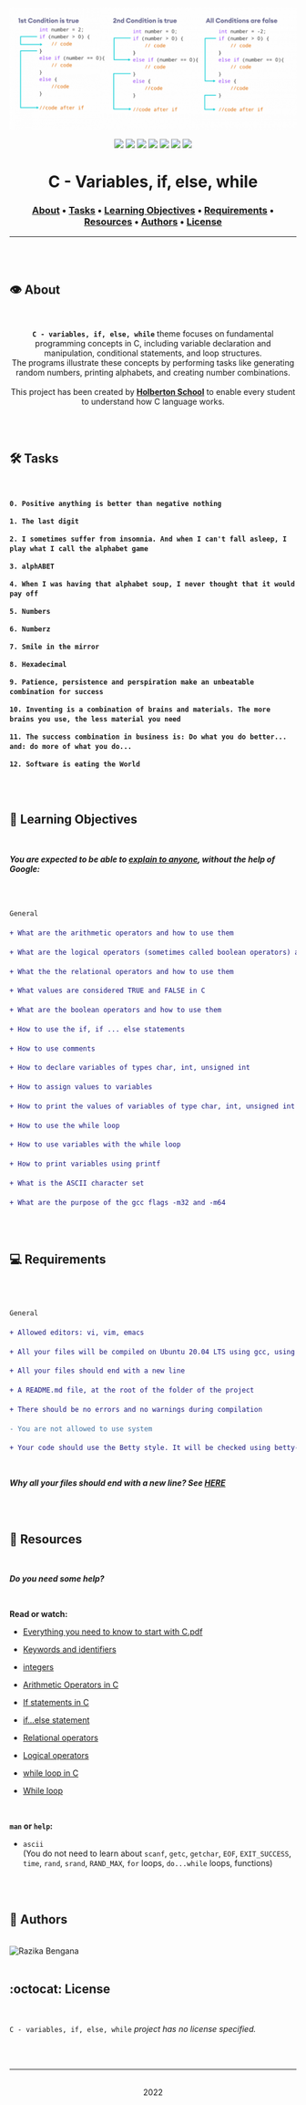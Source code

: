<div align="center">
<br>

![Variables_if_else_while.png](README-image/variables_if_else_while.png)

</div>


<p align="center">
<img src="https://img.shields.io/badge/-C-yellow">
<img src="https://img.shields.io/badge/-Linux-lightgrey">
<img src="https://img.shields.io/badge/-WSL-brown">
<img src="https://img.shields.io/badge/-Ubuntu%2020.04.4%20LTS-orange">
<img src="https://img.shields.io/badge/-JetBrains-blue">
<img src="https://img.shields.io/badge/-Holberton%20School-red">
<img src="https://img.shields.io/badge/License-not%20specified-brightgreen">
</p>


<h1 align="center"> C - Variables, if, else, while </h1>


<h3 align="center">
<a href="https://github.com/RazikaBengana/holbertonschool-low_level_programming/tree/main/variables_if_else_while#eye-about">About</a> •
<a href="https://github.com/RazikaBengana/holbertonschool-low_level_programming/tree/main/variables_if_else_while#hammer_and_wrench-tasks">Tasks</a> •
<a href="https://github.com/RazikaBengana/holbertonschool-low_level_programming/tree/main/variables_if_else_while#memo-learning-objectives">Learning Objectives</a> •
<a href="https://github.com/RazikaBengana/holbertonschool-low_level_programming/tree/main/variables_if_else_while#computer-requirements">Requirements</a> •
<a href="https://github.com/RazikaBengana/holbertonschool-low_level_programming/tree/main/variables_if_else_while#mag_right-resources">Resources</a> •
<a href="https://github.com/RazikaBengana/holbertonschool-low_level_programming/tree/main/variables_if_else_while#bust_in_silhouette-authors">Authors</a> •
<a href="https://github.com/RazikaBengana/holbertonschool-low_level_programming/tree/main/variables_if_else_while#octocat-license">License</a>
</h3>

---

<!-- ------------------------------------------------------------------------------------------------- -->

<br>
<br>

## :eye: About

<br>

<div align="center">

**`C - variables, if, else, while`** theme focuses on fundamental programming concepts in C, including variable declaration and manipulation, conditional statements, and loop structures.
<br>
The programs illustrate these concepts by performing tasks like generating random numbers, printing alphabets, and creating number combinations.
<br>
<br>
This project has been created by **[Holberton School](https://www.holbertonschool.com/about-holberton)** to enable every student to understand how C language works.

</div>

<br>
<br>

<!-- ------------------------------------------------------------------------------------------------- -->

## :hammer_and_wrench: Tasks

<br>

**`0. Positive anything is better than negative nothing`**

**`1. The last digit`**

**`2. I sometimes suffer from insomnia. And when I can't fall asleep, I play what I call the alphabet game`**

**`3. alphABET`**

**`4. When I was having that alphabet soup, I never thought that it would pay off`**

**`5. Numbers`**

**`6. Numberz`**

**`7. Smile in the mirror`**

**`8. Hexadecimal`**

**`9. Patience, persistence and perspiration make an unbeatable combination for success`**

**`10. Inventing is a combination of brains and materials. The more brains you use, the less material you need`**

**`11. The success combination in business is: Do what you do better... and: do more of what you do...`**

**`12. Software is eating the World`**

<br>
<br>

<!-- ------------------------------------------------------------------------------------------------- -->

## :memo: Learning Objectives

<br>

**_You are expected to be able to [explain to anyone](https://fs.blog/feynman-learning-technique/), without the help of Google:_**

<br>

```diff

General

+ What are the arithmetic operators and how to use them

+ What are the logical operators (sometimes called boolean operators) and how to use them

+ What the the relational operators and how to use them

+ What values are considered TRUE and FALSE in C

+ What are the boolean operators and how to use them

+ How to use the if, if ... else statements

+ How to use comments

+ How to declare variables of types char, int, unsigned int

+ How to assign values to variables

+ How to print the values of variables of type char, int, unsigned int with printf

+ How to use the while loop

+ How to use variables with the while loop

+ How to print variables using printf

+ What is the ASCII character set

+ What are the purpose of the gcc flags -m32 and -m64

```

<br>
<br>

<!-- ------------------------------------------------------------------------------------------------- -->

## :computer: Requirements

<br>

```diff

General

+ Allowed editors: vi, vim, emacs

+ All your files will be compiled on Ubuntu 20.04 LTS using gcc, using the options -Wall -Werror -Wextra -pedantic -std=gnu89

+ All your files should end with a new line

+ A README.md file, at the root of the folder of the project

+ There should be no errors and no warnings during compilation

- You are not allowed to use system

+ Your code should use the Betty style. It will be checked using betty-style.pl and betty-doc.pl

```

<br>

**_Why all your files should end with a new line? See [HERE](https://unix.stackexchange.com/questions/18743/whats-the-point-in-adding-a-new-line-to-the-end-of-a-file/18789)_**

<br>
<br>

<!-- ------------------------------------------------------------------------------------------------- -->

## :mag_right: Resources

<br>

**_Do you need some help?_**

<br>

**Read or watch:**

* [Everything you need to know to start with C.pdf](https://drive.google.com/file/d/13B38ywvk-ba85HVpxvjqmL8829_-e3Ig/view?usp=sharing)

* [Keywords and identifiers](https://publications.gbdirect.co.uk//c_book/chapter2/keywords_and_identifiers.html)

* [integers](https://publications.gbdirect.co.uk//c_book/chapter2/integral_types.html)

* [Arithmetic Operators in C](https://www.tutorialspoint.com/cprogramming/c_arithmetic_operators.htm)

* [If statements in C](https://www.cprogramming.com/tutorial/c/lesson2.html)

* [if…else statement](https://www.tutorialspoint.com/cprogramming/if_else_statement_in_c.htm)

* [Relational operators](https://www.tutorialspoint.com/cprogramming/c_relational_operators.htm)

* [Logical operators](https://www.fresh2refresh.com/c-programming/c-operators-expressions/c-logical-operators/)

* [while loop in C](https://www.tutorialspoint.com/cprogramming/c_while_loop.htm)

* [While loop](https://www.youtube.com/watch?v=Ju1LYO9pkaI)

<br>

**`man` or `help`:**

* `ascii` <br> (You do not need to learn about `scanf`, `getc`, `getchar`, `EOF`, `EXIT_SUCCESS`, `time`, `rand`, `srand`, `RAND_MAX`, `for` loops, `do...while` loops, functions)

<br>
<br>

<!-- ------------------------------------------------------------------------------------------------- -->

## :bust_in_silhouette: Authors

<br>

<img src="https://img.shields.io/badge/Razika%20Bengana-darkblue" alt="Razika Bengana" width="120">

<br>
<br>

<!-- ------------------------------------------------------------------------------------------------- -->

## :octocat: License

<br>

```C - variables, if, else, while``` _project has no license specified._

<br>
<br>

---

<p align="center"><br>2022</p>